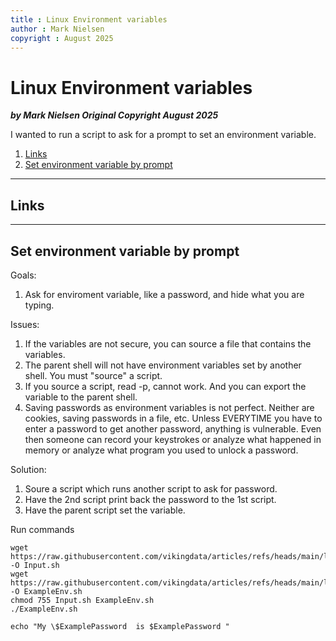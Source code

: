 ```yaml
---
title : Linux Environment variables
author : Mark Nielsen
copyright : August 2025
---
```



 Linux Environment variables
==============================

_**by Mark Nielsen
Original Copyright August 2025**_

I wanted to run a script to ask for a prompt to set an environment variable. 

1. [Links](#links)
2. [Set environment variable by prompt](#s)

* * *

<a name=links></a>Links
-----

* * *
<a name=mul></a>Set environment variable by prompt
-----

Goals:
1. Ask for enviroment variable, like a password, and hide what you are typing.

Issues:
1. If the variables are not secure, you can source
a file that contains the variables.
2. The parent shell will not have environment variables set by another shell.
You must "source" a script.
3. If you source a script, read -p, cannot work. And you can export the
variable to the parent shell.
4. Saving passwords as environment variables is not perfect. Neither are
cookies, saving passwords in a file, etc. Unless EVERYTIME you have to enter
a password to get another password, anything is vulnerable. Even then someone
can record your keystrokes or analyze what happened in memory or analyze
what program you used to unlock a password. 


Solution:
1. Soure a script which runs another script to ask for password.
2. Have the 2nd script print back the password to the 1st script.
3. Have the parent script set the variable.

Run commands

```
wget https://raw.githubusercontent.com/vikingdata/articles/refs/heads/main/linux/env_variables/Input.txt -O Input.sh
wget https://raw.githubusercontent.com/vikingdata/articles/refs/heads/main/linux/env_variables/ExampleEnv.txt -O ExampleEnv.sh
chmod 755 Input.sh ExampleEnv.sh
./ExampleEnv.sh

echo "My \$ExamplePassword  is $ExamplePassword "
```